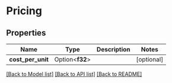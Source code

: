 # Pricing

## Properties

Name | Type | Description | Notes
------------ | ------------- | ------------- | -------------
**cost_per_unit** | Option<**f32**> |  | [optional]

[[Back to Model list]](../README.md#documentation-for-models) [[Back to API list]](../README.md#documentation-for-api-endpoints) [[Back to README]](../README.md)


